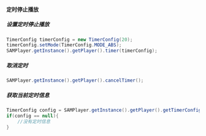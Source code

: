 #### 定时停止播放


##### 设置定时停止播放

```java
TimerConfig timerConfig = new TimerConfig(20);
timerConfig.setMode(TimerConfig.MODE_ABS);
SAMPlayer.getInstance().getPlayer().timer(timerConfig);
```

##### 取消定时

```java
SAMPlayer.getInstance().getPlayer().cancelTimer();
```

##### 获取当前定时信息

```java
TimerConfig config = SAMPlayer.getInstance().getPlayer().getTimerConfig();
if(config == null){
	//没有定时信息
}
```